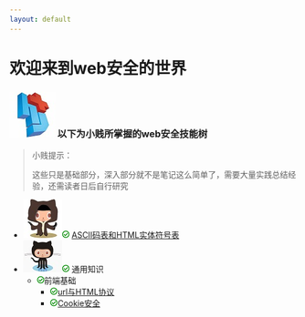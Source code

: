```yaml
---
layout: default
---
```


# 欢迎来到web安全的世界
### ![](../img/hj.jpg) 以下为小贱所掌握的web安全技能树
>小贱提示：
>
>这些只是基础部分，深入部分就不是笔记这么简单了，需要大量实践总结经验，还需读者日后自行研究

- ![](../img/github1.png)![](../img/yes.png) [ASCII码表和HTML实体符号表](ascii)
- ![](../img/github2.png)![](../img/yes.png) 通用知识
  - ![](../img/yes.png)前端基础
    - ![](../img/yes.png)[url与HTML协议](url)
    - ![](../img/yes.png)[Cookie安全](cookie)

